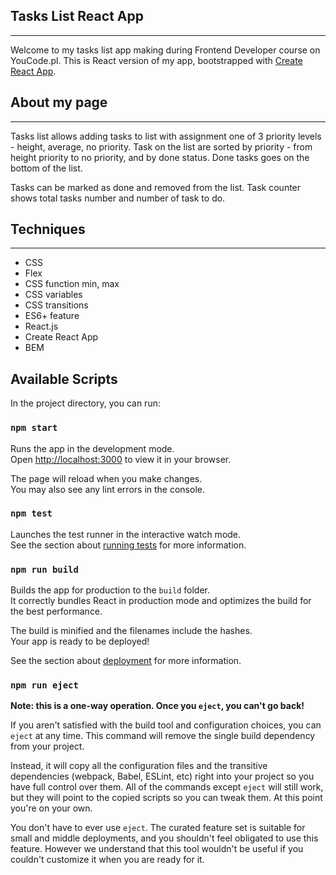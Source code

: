 ## Tasks List React App
---
Welcome to my tasks list app making during Frontend Developer course on YouCode.pl.
This is React version of my app,  bootstrapped with [Create React App](https://github.com/facebook/create-react-app).
## About my page
---
Tasks list allows adding tasks to list with assignment one of 3 priority levels - height, average, no priority. Task on the list are sorted by priority - from height priority to no priority, and by done status. Done tasks goes on the bottom of the list. 

Tasks can be marked as done and removed from the list. Task counter shows total tasks number and number of task to do.  

## Techniques
---
- CSS
- Flex
- CSS function min, max
- CSS variables
- CSS transitions
- ES6+ feature
- React.js
- Create React App
- BEM
## Available Scripts

In the project directory, you can run:

### `npm start`

Runs the app in the development mode.\
Open [http://localhost:3000](http://localhost:3000) to view it in your browser.

The page will reload when you make changes.\
You may also see any lint errors in the console.

### `npm test`

Launches the test runner in the interactive watch mode.\
See the section about [running tests](https://facebook.github.io/create-react-app/docs/running-tests) for more information.

### `npm run build`

Builds the app for production to the `build` folder.\
It correctly bundles React in production mode and optimizes the build for the best performance.

The build is minified and the filenames include the hashes.\
Your app is ready to be deployed!

See the section about [deployment](https://facebook.github.io/create-react-app/docs/deployment) for more information.

### `npm run eject`

**Note: this is a one-way operation. Once you `eject`, you can't go back!**

If you aren't satisfied with the build tool and configuration choices, you can `eject` at any time. This command will remove the single build dependency from your project.

Instead, it will copy all the configuration files and the transitive dependencies (webpack, Babel, ESLint, etc) right into your project so you have full control over them. All of the commands except `eject` will still work, but they will point to the copied scripts so you can tweak them. At this point you're on your own.

You don't have to ever use `eject`. The curated feature set is suitable for small and middle deployments, and you shouldn't feel obligated to use this feature. However we understand that this tool wouldn't be useful if you couldn't customize it when you are ready for it.
